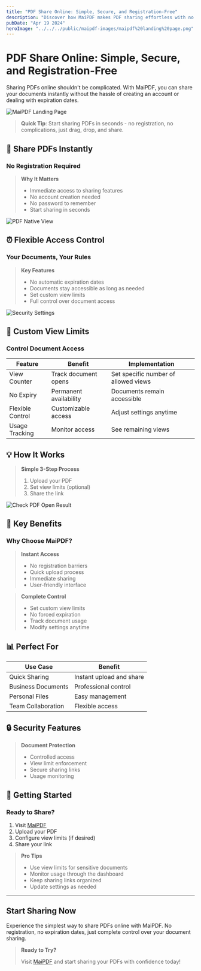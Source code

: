 ```yaml
---
title: "PDF Share Online: Simple, Secure, and Registration-Free"
description: "Discover how MaiPDF makes PDF sharing effortless with no registration required and flexible access controls."
pubDate: "Apr 19 2024"
heroImage: "../../../public/maipdf-images/maipdf%20landing%20page.png"
---
```


# PDF Share Online: Simple, Secure, and Registration-Free

Sharing PDFs online shouldn't be complicated. With MaiPDF, you can share your documents instantly without the hassle of creating an account or dealing with expiration dates.

![MaiPDF Landing Page](../../../public/maipdf-images/maipdf%20landing%20page.png)

> **Quick Tip**: Start sharing PDFs in seconds - no registration, no complications, just drag, drop, and share.

## 🚀 Share PDFs Instantly

### No Registration Required

> **Why It Matters**
>
> - Immediate access to sharing features
> - No account creation needed
> - No password to remember
> - Start sharing in seconds

![PDF Native View](../../../public/maipdf-images/pdf%20native%20view%20on%20ui.png)

## ⏰ Flexible Access Control

### Your Documents, Your Rules

> **Key Features**
>
> - No automatic expiration dates
> - Documents stay accessible as long as needed
> - Set custom view limits
> - Full control over document access

![Security Settings](../../../public/maipdf-images/security%20setting.png)

## 🎯 Custom View Limits

### Control Document Access

| Feature | Benefit | Implementation |
|---------|----------|----------------|
| View Counter | Track document opens | Set specific number of allowed views |
| No Expiry | Permanent availability | Documents remain accessible |
| Flexible Control | Customizable access | Adjust settings anytime |
| Usage Tracking | Monitor access | See remaining views |

## 💡 How It Works

> **Simple 3-Step Process**
>
> 1. Upload your PDF
> 2. Set view limits (optional)
> 3. Share the link

![Check PDF Open Result](../../../public/maipdf-images/check%20pdf%20open%20result.png)

## 🌟 Key Benefits

### Why Choose MaiPDF?

> **Instant Access**
>
> - No registration barriers
> - Quick upload process
> - Immediate sharing
> - User-friendly interface

> **Complete Control**
>
> - Set custom view limits
> - No forced expiration
> - Track document usage
> - Modify settings anytime

## 📊 Perfect For

| Use Case | Benefit |
|----------|----------|
| Quick Sharing | Instant upload and share |
| Business Documents | Professional control |
| Personal Files | Easy management |
| Team Collaboration | Flexible access |

## 🔒 Security Features

> **Document Protection**
>
> - Controlled access
> - View limit enforcement
> - Secure sharing links
> - Usage monitoring

## 🚦 Getting Started

### Ready to Share?

1. Visit [MaiPDF](https://maipdf.com)
2. Upload your PDF
3. Configure view limits (if desired)
4. Share your link

> **Pro Tips**
>
> - Use view limits for sensitive documents
> - Monitor usage through the dashboard
> - Keep sharing links organized
> - Update settings as needed

---

## Start Sharing Now

Experience the simplest way to share PDFs online with MaiPDF. No registration, no expiration dates, just complete control over your document sharing.

> **Ready to Try?**
>
> Visit [MaiPDF](https://maipdf.com) and start sharing your PDFs with confidence today! 